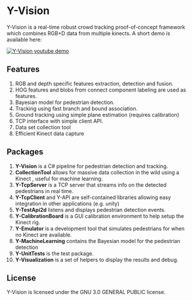 # Y-Vision
Y-Vision is a real-time robust crowd tracking proof-of-concept framework which combines RGB+D data from multiple kinects. A short demo is available here:

[![Y-Vision youtube demo](https://img.youtube.com/vi/uKAcJboXMJ8/0.jpg)](https://www.youtube.com/watch?v=uKAcJboXMJ8)

## Features
1. RGB and depth specific features extraction, detection and fusion.
2. HOG features and blobs from connect component labeling are used as features.
3. Bayesian model for pedestrian detection.
4. Tracking using fast branch and bound association.
5. Ground tracking using simple plane estimation (requires calibration)
6. TCP interface with simple client API.
7. Data set collection tool
8. Efficient Kinect data capture

## Packages
1. **Y-Vision** is a C# pipeline for pedestrian detection and tracking.
2. **CollectionTool** allows for massive data collection in the wild using a Kinect , useful for machine learning.
3. **Y-TcpServer** is a TCP server that streams info on the detected pedestrians in real time.
4. **Y-TcpClient** and Y-API are self-contained libraries allowing easy integration in other applications (e.g. unity)
5. **Y-TestApi2d** listens and displays pedestrian detection events.
6. **Y-CalibrationBoard** is a GUI calibration environment to help setup the Kinect rig.
7. **Y-Emulator** is a development tool that simulates pedestrians for when no Kinect are available.
8. **Y-MachineLearning** contains the Bayesian model for the pedestrian detection
9. **Y-UnitTests** is the test package.
10. **Y-Visualization** is a set of helpers to display the results and debug.


## License
Y-Vision is licensed under the GNU 3.0 GENERAL PUBLIC license.

